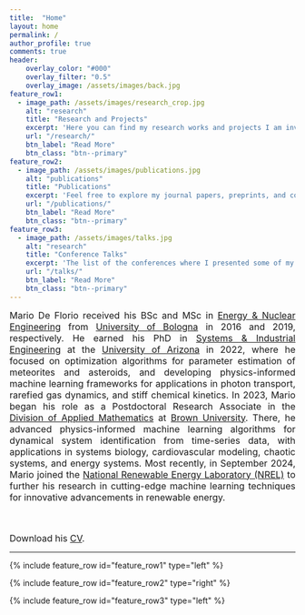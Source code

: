 ```yaml
---
title:  "Home"
layout: home
permalink: /
author_profile: true
comments: true
header:
    overlay_color: "#000"
    overlay_filter: "0.5"
    overlay_image: /assets/images/back.jpg
feature_row1:
  - image_path: /assets/images/research_crop.jpg
    alt: "research"
    title: "Research and Projects"
    excerpt: 'Here you can find my research works and projects I am involved in.'
    url: "/research/"
    btn_label: "Read More"
    btn_class: "btn--primary"
feature_row2:
  - image_path: /assets/images/publications.jpg
    alt: "publications"
    title: "Publications"
    excerpt: 'Feel free to explore my journal papers, preprints, and conference proceedings.'
    url: "/publications/"
    btn_label: "Read More"
    btn_class: "btn--primary"
feature_row3:
  - image_path: /assets/images/talks.jpg
    alt: "research"
    title: "Conference Talks"
    excerpt: 'The list of the conferences where I presented some of my works.'
    url: "/talks/"
    btn_label: "Read More"
    btn_class: "btn--primary"
---
```



<font size="3">
<div style="text-align: justify;"> Mario De Florio received his BSc and MSc in  <a href="https://corsi.unibo.it/2cycle/EnergyEngineering">Energy &amp; Nuclear Engineering</a> from <a href="https://www.unibo.it/en/">University of Bologna</a> in 2016 and 2019, respectively. He earned his PhD in <a href="https://sie.engineering.arizona.edu/">Systems &amp; Industrial Engineering</a> at the <a href="https://www.arizona.edu/">University of Arizona</a> in 2022, where he focused on optimization algorithms for parameter estimation of meteorites and asteroids, and developing physics-informed machine learning frameworks for applications in photon transport, rarefied gas dynamics, and stiff chemical kinetics. In 2023, Mario began his role as a Postdoctoral Research Associate in the <a href="https://appliedmath.brown.edu/">Division of Applied Mathematics</a> at <a href="https://www.brown.edu/">Brown University</a>. There, he advanced physics-informed machine learning algorithms for dynamical system identification from time-series data, with applications in systems biology, cardiovascular modeling, chaotic systems, and energy systems. Most recently, in September 2024, Mario joined the <a href="https://www.nrel.gov/">National Renewable Energy Laboratory (NREL)</a> to further his research in cutting-edge machine learning techniques for innovative advancements in renewable energy. </div> <p><br></p> <i class="fas fa-download pr-1 fa-fw"></i> Download his <a href="https://github.com/mariodeflorio/mariodeflorio.github.io/raw/master/_files/CV_DeFlorio.pdf">CV</a>. </font>



<hr>

{% include feature_row id="feature_row1" type="left" %}

{% include feature_row id="feature_row2" type="right" %}

{% include feature_row id="feature_row3" type="left" %}


